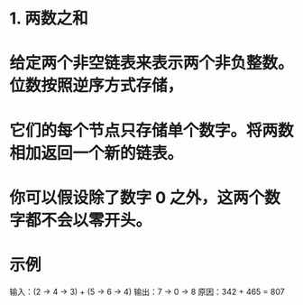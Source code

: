 # 1. 两数之和

# 给定两个非空链表来表示两个非负整数。位数按照逆序方式存储，

# 它们的每个节点只存储单个数字。将两数相加返回一个新的链表。

# 你可以假设除了数字 0 之外，这两个数字都不会以零开头。

# 示例
输入：(2 -> 4 -> 3) + (5 -> 6 -> 4)
输出：7 -> 0 -> 8
原因：342 + 465 = 807